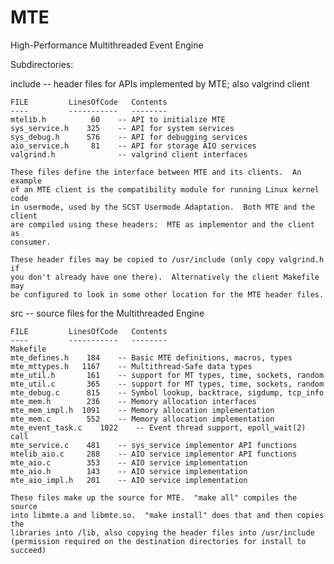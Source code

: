 # MTE
High-Performance Multithreaded Event Engine

Subdirectories:

 include -- header files for APIs implemented by MTE; also valgrind client

    FILE	     LinesOfCode   Contents
    ----	     -----------   --------
    mtelib.h		  60	-- API to initialize MTE
    sys_service.h	 325	-- API for system services
    sys_debug.h		 576	-- API for debugging services
    aio_service.h	  81	-- API for storage AIO services
    valgrind.h		    	-- valgrind client interfaces

    These files define the interface between MTE and its clients.  An example
    of an MTE client is the compatibility module for running Linux kernel code
    in usermode, used by the SCST Usermode Adaptation.  Both MTE and the client
    are compiled using these headers:  MTE as implementor and the client as
    consumer.

    These header files may be copied to /usr/include (only copy valgrind.h if
    you don't already have one there).  Alternatively the client Makefile may
    be configured to look in some other location for the MTE header files.

 src -- source files for the Multithreaded Engine

    FILE	     LinesOfCode   Contents
    ----	     -----------   --------
    Makefile
    mte_defines.h	 184	-- Basic MTE definitions, macros, types
    mte_mttypes.h	1167	-- Multithread-Safe data types
    mte_util.h		 161	-- support for MT types, time, sockets, random
    mte_util.c		 365	-- support for MT types, time, sockets, random
    mte_debug.c		 815	-- Symbol lookup, backtrace, sigdump, tcp_info
    mte_mem.h		 236	-- Memory allocation interfaces
    mte_mem_impl.h	1091	-- Memory allocation implementation
    mte_mem.c		 552	-- Memory allocation implementation
    mte_event_task.c	1022	-- Event thread support, epoll_wait(2) call
    mte_service.c	 481	-- sys_service implementor API functions
    mtelib_aio.c	 288	-- AIO service implementor API functions
    mte_aio.c		 353	-- AIO service implementation
    mte_aio.h		 143	-- AIO service implementation
    mte_aio_impl.h	 201	-- AIO service implementation

    These files make up the source for MTE.  "make all" compiles the source
    into libmte.a and libmte.so.  "make install" does that and then copies the
    libraries into /lib, also copying the header files into /usr/include
    (permission required on the destination directories for install to succeed)

